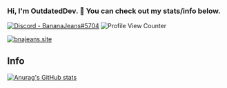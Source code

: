 ### Hi, I'm OutdatedDev. 👋 You can check out my stats/info below.
[![Discord - BananaJeans#5704](https://img.shields.io/badge/Discord-BananaJeans%235704-blue?style=for-the-badge&logo=discord)](http://discordapp.com/users/269514812881502209)  ![Profile View Counter](https://komarev.com/ghpvc/?username=OutdatedDev) 

[![bnajeans.site](https://img.shields.io/badge/bnajeans.site-darkblue?style=for-the-badge)](https://bananajns.site)  


## Info
[![Anurag's GitHub stats](https://github-readme-stats.vercel.app/api?username=OutdatedDev)](https://github.com/anuraghazra/github-readme-stats)
